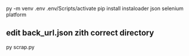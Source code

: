 py -m venv .env
.env/Scripts/activate
pip install instaloader json selenium platform 
## edit back_url.json zith correct directory
py scrap.py
